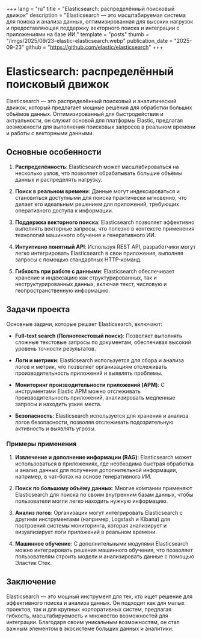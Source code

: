 +++
lang = "ru"
title = "Elasticsearch: распределённый поисковый движок"
description = "Elasticsearch — это масштабируемая система для поиска и анализа данных, оптимизированная для высоких нагрузок и предоставляющая поддержку векторного поиска и интеграции с приложениями на базе ИИ."
template = "posts"
thumb = "/imgs/2025/09/23-elastic-elasticsearch.webp"
publication_date = "2025-09-23"
github = "https://github.com/elastic/elasticsearch"
+++

# Elasticsearch: распределённый поисковый движок

Elasticsearch — это распределённый поисковый и аналитический движок, который предлагает мощные решения для обработки больших объёмов данных. Оптимизированный для быстродействия и актуальности, он служит основой для платформы Elastic, предлагая возможности для выполнения поисковых запросов в реальном времени и работы с векторными данными.

## Основные особенности

1. **Распределённость**: Elasticsearch может масштабироваться на несколько узлов, что позволяет обрабатывать большие объёмы данных и распределять нагрузку.

2. **Поиск в реальном времени**: Данные могут индексироваться и становиться доступными для поиска практически мгновенно, что делает его идеальным решением для приложений, требующих оперативного доступа к информации.

3. **Поддержка векторного поиска**: Elasticsearch позволяет эффективно выполнять векторные запросы, что полезно в контексте применения технологий машинного обучения и генеративного ИИ.

4. **Интуитивно понятный API**: Используя REST API, разработчики могут легко интегрировать Elasticsearch в свои приложения, выполняя запросы с помощью стандартных HTTP-команд.

5. **Гибкость при работе с данными**: Elasticsearch обеспечивает хранение и индексацию как структурированных, так и неструктурированных данных, включая текст, числовую и геопространственную информацию.

## Задачи проекта

Основные задачи, которые решает Elasticsearch, включают:

- **Full-text search (Полнотекстовый поиск)**: Позволяет выполнять сложные текстовые запросы по документам, обеспечивая высокий уровень точности результатов.

- **Логи и метрики**: Elasticsearch используется для сбора и анализа логов и метрик, что позволяет организациям отслеживать производительность приложений и выявлять проблемы.

- **Мониторинг производительности приложений (APM)**: С инструментами Elastic APM можно отслеживать производительность приложений, анализировать медленные запросы и находить узкие места.

- **Безопасность**: Elasticsearch используется для хранения и анализа логов безопасности, позволяя отслеживать подозрительную активность и выявлять угрозы.

### Примеры применения

1. **Извлечение и дополнение информации (RAG)**: Elasticsearch может использоваться в приложениях, где необходима быстрая обработка и анализ данных для получения дополнительной информации, например, в чат-ботах на основе генеративного ИИ.

2. **Поиск по большому объёму данных**: Многие компании применяют Elasticsearch для поиска по своим внутренним базам данных, чтобы пользователи могли легко находить нужную информацию.

3. **Анализ логов**: Организации могут интегрировать Elasticsearch с другими инструментами (например, Logstash и Kibana) для построения системы мониторинга, которая анализирует и визуализирует логи приложений в реальном времени.

4. **Машинное обучение**: С дополнительными модулями Elasticsearch можно интегрировать решения машинного обучения, что позволяет пользователям строить модели и анализировать данные с помощью Эластик Стек.

## Заключение

Elasticsearch — это мощный инструмент для тех, кто ищет решение для эффективного поиска и анализа данных. Он подходит как для малых проектов, так и для крупных корпоративных систем, предлагая гибкость, масштабируемость и множество возможностей для интеграции. Благодаря своим уникальным возможностям, он стал важным элементом в экосистеме больших данных и аналитики.
